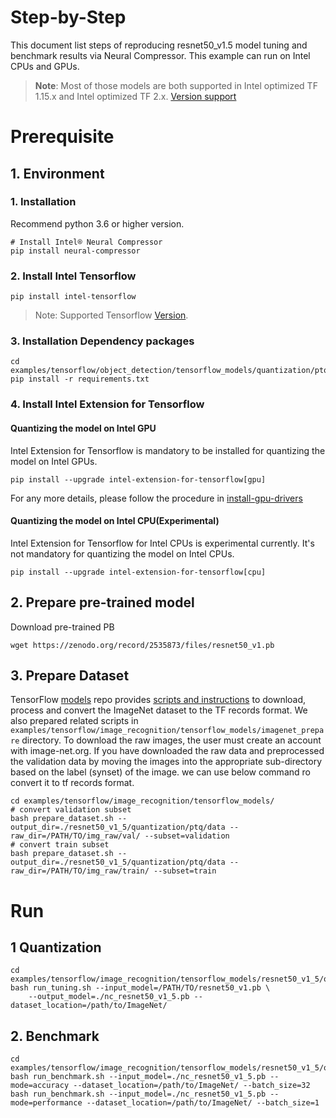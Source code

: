 Step-by-Step
============

This document list steps of reproducing resnet50_v1.5 model tuning and benchmark results via Neural Compressor.
This example can run on Intel CPUs and GPUs.

> **Note**: 
> Most of those models are both supported in Intel optimized TF 1.15.x and Intel optimized TF 2.x.
> [Version support](../../../../../../README.md#supported-frameworks)
# Prerequisite

## 1. Environment

### 1. Installation
Recommend python 3.6 or higher version.

```shell
# Install Intel® Neural Compressor
pip install neural-compressor
```

### 2. Install Intel Tensorflow
```shell
pip install intel-tensorflow
```
> Note: Supported Tensorflow [Version](../../../../../../README.md#supported-frameworks).

### 3. Installation Dependency packages
```shell
cd examples/tensorflow/object_detection/tensorflow_models/quantization/ptq
pip install -r requirements.txt
```

### 4. Install Intel Extension for Tensorflow
#### Quantizing the model on Intel GPU
Intel Extension for Tensorflow is mandatory to be installed for quantizing the model on Intel GPUs.

```shell
pip install --upgrade intel-extension-for-tensorflow[gpu]
```
For any more details, please follow the procedure in [install-gpu-drivers](https://github.com/intel-innersource/frameworks.ai.infrastructure.intel-extension-for-tensorflow.intel-extension-for-tensorflow/blob/master/docs/install/install_for_gpu.md#install-gpu-drivers)

#### Quantizing the model on Intel CPU(Experimental)
Intel Extension for Tensorflow for Intel CPUs is experimental currently. It's not mandatory for quantizing the model on Intel CPUs.

```shell
pip install --upgrade intel-extension-for-tensorflow[cpu]
```

## 2. Prepare pre-trained model
  Download pre-trained PB
  ```shell
  wget https://zenodo.org/record/2535873/files/resnet50_v1.pb
  ```

## 3. Prepare Dataset

  TensorFlow [models](https://github.com/tensorflow/models) repo provides [scripts and instructions](https://github.com/tensorflow/models/tree/master/research/slim#an-automated-script-for-processing-imagenet-data) to download, process and convert the ImageNet dataset to the TF records format.
  We also prepared related scripts in ` examples/tensorflow/image_recognition/tensorflow_models/imagenet_prepare` directory. To download the raw images, the user must create an account with image-net.org. If you have downloaded the raw data and preprocessed the validation data by moving the images into the appropriate sub-directory based on the label (synset) of the image. we can use below command ro convert it to tf records format.

  ```shell
  cd examples/tensorflow/image_recognition/tensorflow_models/
  # convert validation subset
  bash prepare_dataset.sh --output_dir=./resnet50_v1_5/quantization/ptq/data --raw_dir=/PATH/TO/img_raw/val/ --subset=validation
  # convert train subset
  bash prepare_dataset.sh --output_dir=./resnet50_v1_5/quantization/ptq/data --raw_dir=/PATH/TO/img_raw/train/ --subset=train
  ```

# Run

## 1 Quantization

  ```shell
  cd examples/tensorflow/image_recognition/tensorflow_models/resnet50_v1_5/quantization/ptq
  bash run_tuning.sh --input_model=/PATH/TO/resnet50_v1.pb \
      --output_model=./nc_resnet50_v1_5.pb --dataset_location=/path/to/ImageNet/
  ```

## 2. Benchmark
  ```shell
  cd examples/tensorflow/image_recognition/tensorflow_models/resnet50_v1_5/quantization/ptq
  bash run_benchmark.sh --input_model=./nc_resnet50_v1_5.pb --mode=accuracy --dataset_location=/path/to/ImageNet/ --batch_size=32
  bash run_benchmark.sh --input_model=./nc_resnet50_v1_5.pb --mode=performance --dataset_location=/path/to/ImageNet/ --batch_size=1
  ```
